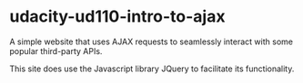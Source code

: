 # udacity-ud110-intro-to-ajax

A simple website that uses AJAX requests to seamlessly interact with some popular third-party APIs.

This site does use the Javascript library JQuery to facilitate its functionality.
